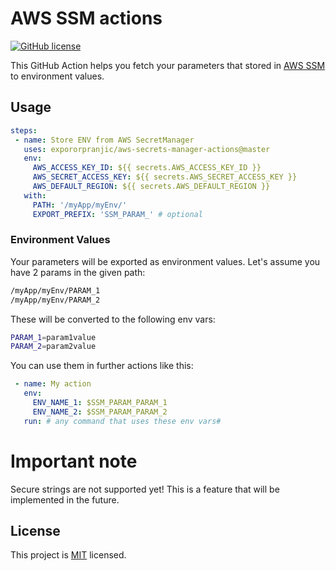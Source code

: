 # AWS SSM actions

[![GitHub license](https://img.shields.io/badge/license-MIT-blue.svg)](https://github.com/say8425/aws-secrets-manager-actions/blob/master/LICENSE)

This GitHub Action helps you fetch your parameters that stored in [AWS SSM](https://aws.amazon.com/systems-manager) to environment values.

## Usage

```yaml
steps:
 - name: Store ENV from AWS SecretManager
   uses: expororpranjic/aws-secrets-manager-actions@master
   env:
     AWS_ACCESS_KEY_ID: ${{ secrets.AWS_ACCESS_KEY_ID }}
     AWS_SECRET_ACCESS_KEY: ${{ secrets.AWS_SECRET_ACCESS_KEY }}
     AWS_DEFAULT_REGION: ${{ secrets.AWS_DEFAULT_REGION }}
   with:
     PATH: '/myApp/myEnv/'
     EXPORT_PREFIX: 'SSM_PARAM_' # optional
```

### Environment Values

Your parameters will be exported as environment values.
Let's assume you have 2 params in the given path:

```bash
/myApp/myEnv/PARAM_1
/myApp/myEnv/PARAM_2
```

These will be converted to the following env vars:
```bash
PARAM_1=param1value
PARAM_2=param2value
```

You can use them in further actions like this:
```yaml
 - name: My action
   env:
     ENV_NAME_1: $SSM_PARAM_PARAM_1
     ENV_NAME_2: $SSM_PARAM_PARAM_2
   run: # any command that uses these env vars#
```

# Important note
Secure strings are not supported yet!
This is a feature that will be implemented in the future.

## License

This project is [MIT](https://github.com/expororpranjic/aws-secrets-manager-action/blob/master/LICENSE) licensed.

